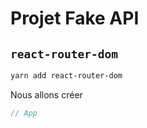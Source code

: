 # Projet Fake API

## `react-router-dom`

```bash
yarn add react-router-dom
```

Nous allons créer

```js
// App
```
